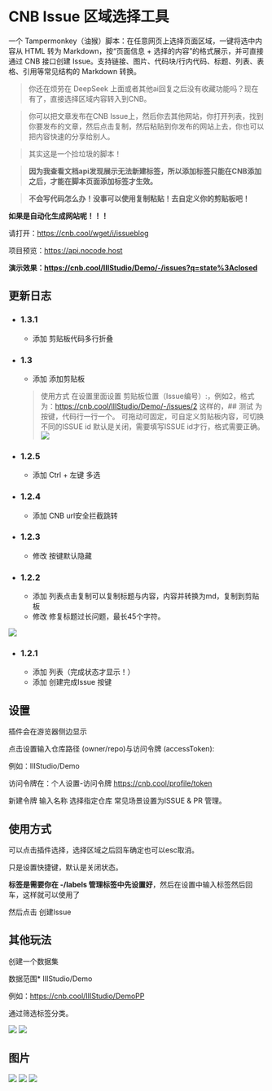 # CNB Issue 区域选择工具

一个 Tampermonkey（油猴）脚本：在任意网页上选择页面区域，一键将选中内容从 HTML 转为 Markdown，按“页面信息 + 选择的内容”的格式展示，并可直接通过 CNB 接口创建 Issue。支持链接、图片、代码块/行内代码、标题、列表、表格、引用等常见结构的 Markdown 转换。

> 你还在烦劳在 DeepSeek 上面或者其他ai回复之后没有收藏功能吗？现在有了，直接选择区域内容转入到CNB。

> 你可以把文章发布在CNB Issue上，然后你去其他网站，你打开列表，找到你要发布的文章，然后点击复制，然后粘贴到你发布的网站上去，你也可以把内容快速的分享给别人。

> 其实这是一个捡垃圾的脚本！

> **因为我查看文档api发现展示无法新建标签，所以添加标签只能在CNB添加之后，才能在脚本页面添加标签才生效。**

> **不会写代码怎么办！没事可以使用复制粘贴！去自定义你的剪贴板吧！**

**如果是自动化生成网站呢！！！**

请打开：https://cnb.cool/wget/i/issueblog

项目预览：https://api.nocode.host

**演示效果：https://cnb.cool/IIIStudio/Demo/-/issues?q=state%3Aclosed**

## 更新日志
- ### 1.3.1
    - 添加 剪贴板代码多行折叠
- ### 1.3
    - 添加 添加剪贴板
    > 使用方式 在设置里面设置 剪贴板位置（Issue编号）:，例如2，格式为：https://cnb.cool/IIIStudio/Demo/-/issues/2 这样的，## 测试 为按键，代码行一行一个。
    > 可拖动可固定，可自定义剪贴板内容，可切换不同的ISSUE id
    > 默认是关闭，需要填写ISSUE id才行，格式需要正确。
    ![](./image/14.jpg)
- ### 1.2.5
    - 添加 Ctrl + 左键 多选
- ### 1.2.4
    - 添加 CNB url安全拦截跳转
- ### 1.2.3
    - 修改 按键默认隐藏
- ### 1.2.2
    - 添加 列表点击复制可以复制标题与内容，内容并转换为md，复制到剪贴板
    - 修改 修复标题过长问题，最长45个字符。

![](./image/13.jpg)

- ### 1.2.1
    - 添加 列表（完成状态才显示！）
    - 添加 创建完成Issue 按键


## 设置

插件会在游览器侧边显示

点击设置输入仓库路径 (owner/repo)与访问令牌 (accessToken):

例如：IIIStudio/Demo

访问令牌在：个人设置-访问令牌 https://cnb.cool/profile/token

新建令牌 输入名称 选择指定仓库 常见场景设置为ISSUE & PR 管理。

## 使用方式

可以点击插件选择，选择区域之后回车确定也可以esc取消。

只是设置快捷键，默认是关闭状态。

**标签是需要你在 -/labels 管理标签中先设置好**，然后在设置中输入标签然后回车，这样就可以使用了

然后点击 创建Issue

## 其他玩法

创建一个数据集

数据范围*
IIIStudio/Demo

例如：https://cnb.cool/IIIStudio/DemoPP

通过筛选标签分类。

![](./image/7.jpg)
![](./image/8.jpg)

## 图片

![](./image/9.jpg)
![](./image/10.jpg)
![](./image/11.jpg)